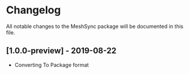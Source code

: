 # Changelog
All notable changes to the MeshSync package will be documented in this file.

## [1.0.0-preview] - 2019-08-22

- Converting To Package format

